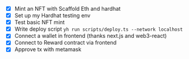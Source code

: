 - [x] Mint an NFT with Scaffold Eth and hardhat
- [x] Set up my Hardhat testing env 
- [x] Test basic NFT mint
- [x] Write deploy script `yh run scripts/deploy.ts --network localhost`
- [x] Connect a wallet in frontend (thanks next.js and web3-react)
- [x] Connect to Reward contract via frontend
- [x] Approve tx with metamask
